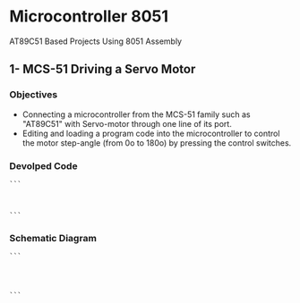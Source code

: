 # Microcontroller 8051 
AT89C51 Based Projects Using 8051 Assembly 

## 1- MCS-51 Driving a Servo Motor
### Objectives
  - Connecting a microcontroller from the MCS-51 family such as "AT89C51" with Servo-motor through one line of its port.
  - Editing and loading a program code into the microcontroller to control the motor step-angle (from 0o to 180o) by pressing the control switches.
### Devolped Code 
    ```
    
    
    
    ```
### Schematic Diagram
    ```
    
    
    
    
    ```


